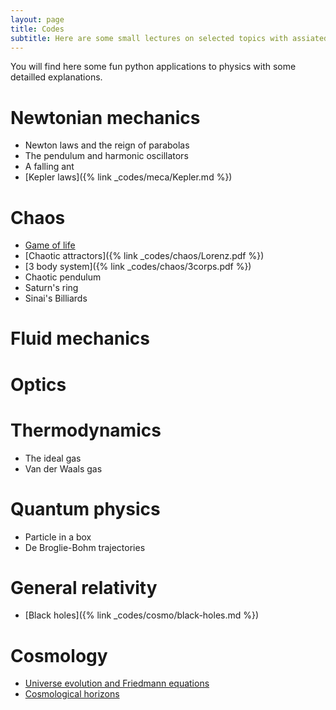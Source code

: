```yaml
---
layout: page
title: Codes
subtitle: Here are some small lectures on selected topics with assiated illustrative codes you can play with.
---
```


You will find here some fun python applications to physics with some detailled explanations.

# Newtonian mechanics

- Newton laws and the reign of parabolas
- The pendulum and harmonic oscillators
- A falling ant
- [Kepler laws]({% link _codes/meca/Kepler.md %})

# Chaos

- [Game of life](chaos/game_of_life.md)
- [Chaotic attractors]({% link _codes/chaos/Lorenz.pdf %})
- [3 body system]({% link _codes/chaos/3corps.pdf %})
- Chaotic pendulum
- Saturn's ring
- Sinai's Billiards

# Fluid mechanics

# Optics

# Thermodynamics

- The ideal gas
- Van der Waals gas

# Quantum physics

- Particle in a box
- De Broglie-Bohm trajectories

# General relativity

- [Black holes]({% link _codes/cosmo/black-holes.md %})

# Cosmology

- [Universe evolution and Friedmann equations](cosmo/friedmann.md})
- [Cosmological horizons](cosmo/horizons.md)




